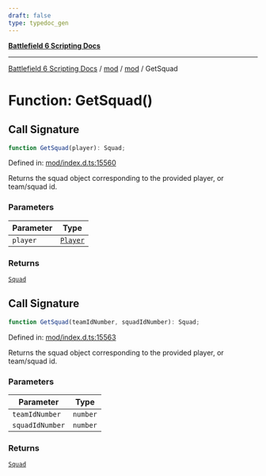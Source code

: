 ```yaml
---
draft: false
type: typedoc_gen
---
```


[**Battlefield 6 Scripting Docs**](../../../_index.md)

***

[Battlefield 6 Scripting Docs](../../../_index.md) / [mod](../../_index.md) / [mod](../_index.md) / GetSquad

# Function: GetSquad()

## Call Signature

```ts
function GetSquad(player): Squad;
```

Defined in: [mod/index.d.ts:15560](https://github.com/battlefield-portal-community/portal-docs/blob/ff09b2690670f74de7e97198022e5a97ff1161ff/generators/santiago/mod/index.d.ts#L15560)

Returns the squad object corresponding to the provided player, or team/squad id.

### Parameters

| Parameter | Type |
| ------ | ------ |
| `player` | [`Player`](../Player/_index.md) |

### Returns

[`Squad`](../Squad/_index.md)

## Call Signature

```ts
function GetSquad(teamIdNumber, squadIdNumber): Squad;
```

Defined in: [mod/index.d.ts:15563](https://github.com/battlefield-portal-community/portal-docs/blob/ff09b2690670f74de7e97198022e5a97ff1161ff/generators/santiago/mod/index.d.ts#L15563)

Returns the squad object corresponding to the provided player, or team/squad id.

### Parameters

| Parameter | Type |
| ------ | ------ |
| `teamIdNumber` | `number` |
| `squadIdNumber` | `number` |

### Returns

[`Squad`](../Squad/_index.md)
